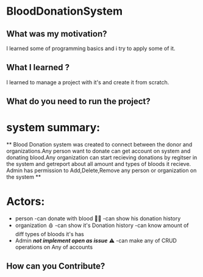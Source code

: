 # BloodDonationSystem
## What was my motivation?
  I learned some of programming basics and i try to apply some of it.
## What I learned ?
  I learned to manage a project with it's and create it from scratch.
## What do you need to run the project?





# system summary:
** Blood Donation system was created to connect between the donor and organizations.Any person want to 
donate can get account on system and donating blood.Any organization can start recieving donations
by regitser in the system and getreport about all amount and types of bloods it recieve.
Admin has permission to Add,Delete,Remove any person or organization on the system **

# Actors:
- person
	-can donate with blood :frowning_man:
	-can show his donation history
- organization :drop_of_blood:
	-can show it's Donation history
	-can know amount of diff types of bloods it's has
-  Admin ***not implement open as issue*** :warning:
	-can make any of CRUD operations on Any of accounts

## How can you Contribute?
